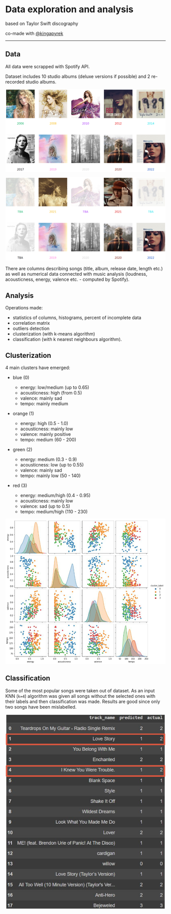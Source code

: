 # Data exploration and analysis

based on Taylor Swift discography

co-made with [@kingapyrek](https://github.com/kingapyrek)

---

## Data

All data were scrapped with Spotify API.

Dataset includes 10 studio albums (deluxe versions if possible) and 2 re-recorded studio albums.

![discography](./img/discography.png)

![rerecordings](./img/discography_rerecordings.png)

There are columns describing songs (title, album, release date, length etc.) as well as numerical data connected with music analysis (loudness, acousticness, energy, valence etc. - computed by Spotify).


## Analysis

Operations made:
* statistics of columns, histograms, percent of incomplete data
* correlation matrix
* outliers detection
* clusterization (with k-means algorithm)
* classification (with k nearest neighbours algorithm).

## Clusterization

4 main clusters have emerged:

* blue (0)
  - energy: low/medium (up to 0.65)
  - acousticness: high (from 0.5)
  - valence: mainly sad
  - tempo: mainly medium

* orange (1)
  - energy: high (0.5 - 1.0)
  - acousticness: mainly low
  - valence: mainly positive
  - tempo: medium (60 - 200)

* green (2)
  - energy: medium (0.3 - 0.9)
  - acousticness: low (up to 0.55)
  - valence: mainly sad
  - tempo: mainly low (50 - 140)

* red (3)
  - energy: medium/high (0.4 - 0.95)
  - acousticness: mainly low
  - valence: sad (up to 0.5)
  - tempo: medium/high (110 - 230)
  
![clusterization results](./img/clusterization.png)

## Classification

Some of the most popular songs were taken out of dataset. As an input KNN (`k=4`) algorithm was given all songs without the selected ones with their labels and then classification was made.
Results are good since only two songs have been mislabelled.

![classification results](./img/classification.png)
